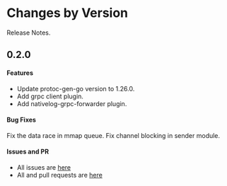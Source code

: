 Changes by Version
==================
Release Notes.

0.2.0
------------------
#### Features
* Update protoc-gen-go version to 1.26.0.
* Add grpc client plugin.
* Add nativelog-grpc-forwarder plugin.

#### Bug Fixes
Fix the data race in mmap queue.
Fix channel blocking in sender module. 

#### Issues and PR
- All issues  are [here](https://github.com/apache/skywalking/milestone/80?closed=1)  
- All and pull requests are [here](https://github.com/apache/skywalking-satellite/pulls?q=is%3Aopen+is%3Apr+milestone%3A0.2.0)
